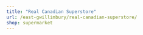 ```yaml
---
title: "Real Canadian Superstore"
url: /east-gwillimbury/real-canadian-superstore/
shop: supermarket
---
```

